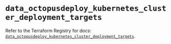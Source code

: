 # `data_octopusdeploy_kubernetes_cluster_deployment_targets`

Refer to the Terraform Registry for docs: [`data_octopusdeploy_kubernetes_cluster_deployment_targets`](https://registry.terraform.io/providers/octopusdeploylabs/octopusdeploy/0.43.2/docs/data-sources/kubernetes_cluster_deployment_targets).
